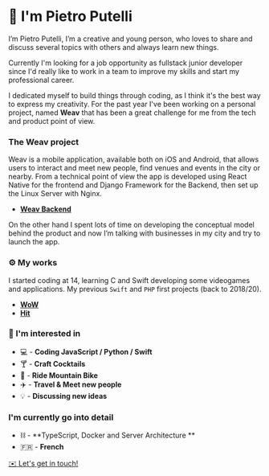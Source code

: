 # 👋 I'm Pietro Putelli

I’m Pietro Putelli, I’m a creative and young person, who loves to share and discuss several topics with others and always learn new things.

Currently I'm looking for a job opportunity as fullstack junior developer since I'd really like to work in a team to improve my skills and start my professional career.

I dedicated myself to build things through coding, as I think it's the best way to express my creativity.
For the past year I've been working on a personal project, named **Weav** that has been a great challenge for me from the tech and product point of view.

### The Weav project

Weav is a mobile application, available both on iOS and Android, that allows users to interact and meet new people, find venues and events in the city or nearby. From a technical point of view the app is developed using React Native for the frontend and Django Framework for the Backend, then set up the Linux Server with Nginx.

- **[Weav Backend](https://github.com/Pietro-Putelli/weav-backend)**

On the other hand I spent lots of time on developing the conceptual model behind the product and now I’m talking with businesses in my city and try to launch the app.

### ⚙️ My works

I started coding at 14, learning C and Swift developing some videogames and applications. 
My previous `Swift` and `PHP` first projects (back to 2018/20).

- **[WoW](https://github.com/Pietro-Putelli/wow-ios)**
- **[Hit](https://github.com/Pietro-Putelli/hit-ios)**

### 🔭 I'm interested in

- 💻 - **Coding JavaScript / Python / Swift**
- 🍸 - **Craft Cocktails**
- 🚴 - **Ride Mountain Bike**
- ✈️ - **Travel & Meet new people**
- 💡 - **Discussing new ideas**

### I'm currently go into detail

- ⛓️ - **TypeScript, Docker and Server Architecture **
- 🇫🇷 - **French**


[✉️ Let's get in touch!](mailto:pietro.putelli@gmail.com)
